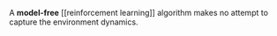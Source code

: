 A **model-free** [[reinforcement learning]] algorithm makes no attempt to capture the environment dynamics.